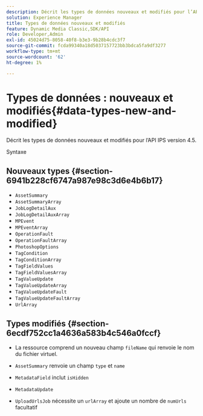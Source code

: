 ```yaml
---
description: Décrit les types de données nouveaux et modifiés pour l’API IPS version 4.5.
solution: Experience Manager
title: Types de données nouveaux et modifiés
feature: Dynamic Media Classic,SDK/API
role: Developer,Admin
exl-id: 45024d75-8058-40f8-b3e3-9b28b4cdc3f7
source-git-commit: fcda99340a18d5037157723bb3bdca5fa9df3277
workflow-type: tm+mt
source-wordcount: '62'
ht-degree: 1%

---
```


# Types de données : nouveaux et modifiés{#data-types-new-and-modified}

Décrit les types de données nouveaux et modifiés pour l’API IPS version 4.5.

Syntaxe

## Nouveaux types {#section-6941b228cf6747a987e98c3d6e4b6b17}

* `AssetSummary`
* `AssetSummaryArray`
* `JobLogDetailAux`
* `JobLogDetailAuxArray`
* `MPEvent`
* `MPEventArray`
* `OperationFault`
* `OperationFaultArray`
* `PhotoshopOptions`
* `TagCondition`
* `TagConditionArray`
* `TagFieldValues`
* `TagFieldValuesArray`
* `TagValueUpdate`
* `TagValueUpdateArray`
* `TagValueUpdateFault`
* `TagValueUpdateFaultArray`
* `UrlArray`

## Types modifiés {#section-6ecdf752cc1a4636a583b4c546a0fccf}

* La ressource comprend un nouveau champ `fileName` qui renvoie le nom du fichier virtuel.
* `AssetSummary` renvoie un champ `type` et `name`

* `MetadataField` inclut `isHidden`

* `MetadataUpdate`
* `UploadUrlsJob` nécessite un `urlArray` et ajoute un nombre de `numUrls` facultatif
